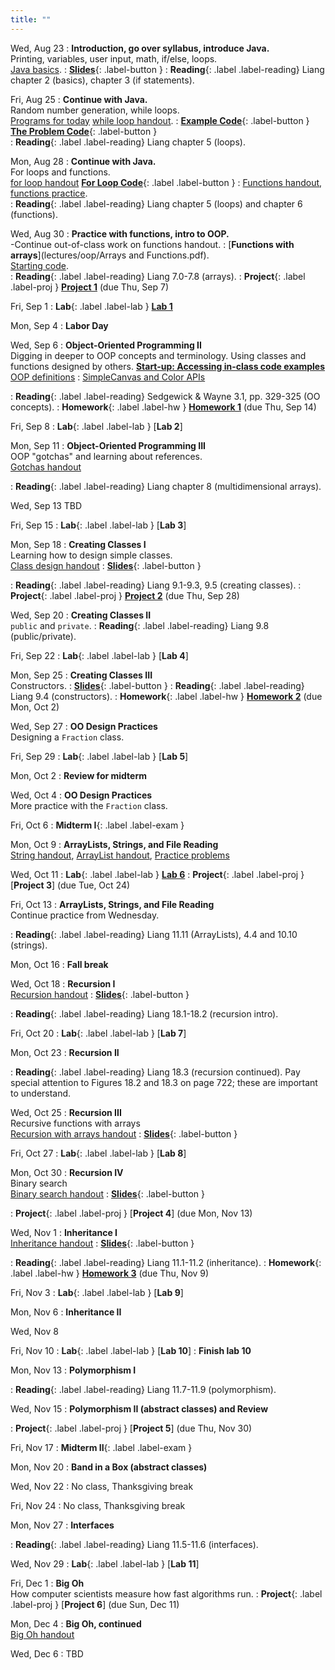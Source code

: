```yaml
---
title: ""
---
```


<!---   --->

Wed, Aug 23
: **Introduction, go over syllabus, introduce Java.**  
  Printing, variables, user input, math, if/else, loops.  
  [Java basics](lectures/intro/java-basics.pdf).
: [**Slides**](lectures/intro/CS142Intro1Slides.pdf){: .label-button } 
: **Reading**{: .label .label-reading} Liang chapter 2 (basics), chapter 3 (if statements).

Fri, Aug 25
: **Continue with Java.**  
  Random number generation, while loops.  
  [Programs for today](lectures/intro/scheduleLab1.pdf)
  [while loop handout](lectures/intro/while-loops-handout.pdf).
: [**Example Code**](lectures/intro/introductionToJava.java){: .label-button } 
  [**The Problem Code**](lectures/intro/problemCode.java){: .label-button }   
: **Reading**{: .label .label-reading} Liang chapter 5 (loops).

Mon, Aug 28
: **Continue with Java.**  
  For loops and functions.  
  [for loop handout](lectures/intro/for-loops-handout.pdf)
 [**For Loop Code**](lectures/intro/forLoop.java){: .label .label-button }
:  [Functions handout](lectures/intro/functions-handout.pdf),
  [functions practice](lectures/intro/functions-practice.pdf).  
: **Reading**{: .label .label-reading} Liang chapter 5 (loops) and chapter 6 (functions).

Wed, Aug 30
: **Practice with functions, intro to OOP.**  
  -Continue out-of-class work on functions handout.
:  [**Functions with arrays**](lectures/oop/Arrays and Functions.pdf).  
  [Starting code](lectures/oop/classPracticeBlank.java).  
: **Reading**{: .label .label-reading} Liang 7.0-7.8 (arrays).
 : **Project**{: .label .label-proj } [**Project 1**](projects/proj1) (due Thu, Sep 7)

<!--- : [**10am code**](https://github.com/pkirlin/cs142-f22-inclass/tree/10am/src/functions/FunctionPractice.java){: .label-button } 
	[**11am code**](https://github.com/pkirlin/cs142-f22-inclass/tree/11am/src/functions/FunctionPractice.java){: .label-button }--->

Fri, Sep 1
: **Lab**{: .label .label-lab }  [**Lab 1**](labs/lab1/)

Mon, Sep 4
: **Labor Day**

Wed, Sep 6
: **Object-Oriented Programming II**  
  Digging in deeper to OOP concepts and terminology.  Using classes and functions designed by others.
  [**Start-up: Accessing in-class code examples**](lectures/oop/VCSSetup.pdf)
  [OOP definitions](lectures/oop/oop-defs.pdf)
:  [SimpleCanvas and Color APIs](lectures/oop/simplecanvas-and-color.pdf)
<!---: [**10am code**](https://github.com/pkirlin/cs142-f22-inclass/tree/10am/src/oop1){: .label-button } 
  [**11am code**](https://github.com/pkirlin/cs142-f22-inclass/tree/11am/src/oop1){: .label-button }--->
: **Reading**{: .label .label-reading} Sedgewick & Wayne 3.1, pp. 329-325 (OO concepts).
: **Homework**{: .label .label-hw } [**Homework 1**](homework/hw1) (due Thu, Sep 14)

Fri, Sep 8
: **Lab**{: .label .label-lab } [**Lab 2**]<!---(labs/lab2/)--->

Mon, Sep 11
: **Object-Oriented Programming III**  
  OOP "gotchas" and learning about references.  
  [Gotchas handout](lectures/oop/oop-gotchas-handout.pdf)
<!---: [**10am code**](https://github.com/pkirlin/cs142-f22-inclass/tree/10am/src/oop1){: .label-button } 
  [**11am code**](https://github.com/pkirlin/cs142-f22-inclass/tree/11am/src/oop1){: .label-button }--->
: **Reading**{: .label .label-reading} Liang chapter 8 (multidimensional arrays).
  
Wed, Sep 13 <!---Cancel?? Or Zoom class?--->
TBD
  
Fri, Sep 15
: **Lab**{: .label .label-lab } [**Lab 3**]<!---(labs/lab3/)--->

Mon, Sep 18
: **Creating Classes I**  
  Learning how to design simple classes.  
  [Class design handout](lectures/oop/oop-creating-classes-handout.pdf)
: [**Slides**](lectures/oop/oop-creating-classes-slides1.pdf){: .label-button } 
<!---  [**10am code**](https://github.com/pkirlin/cs142-f22-inclass/tree/10am/src/oop2){: .label-button } 
  [**11am code**](https://github.com/pkirlin/cs142-f22-inclass/tree/11am/src/oop2){: .label-button }--->
: **Reading**{: .label .label-reading} Liang 9.1-9.3, 9.5 (creating classes).
: **Project**{: .label .label-proj } [**Project 2**](projects/proj2) (due Thu, Sep 28)

Wed, Sep 20
: **Creating Classes II**  
  `public` and `private`.
: **Reading**{: .label .label-reading} Liang 9.8 (public/private).

Fri, Sep 22
: **Lab**{: .label .label-lab } [**Lab 4**]<!---(labs/lab4/)--->

Mon, Sep 25
: **Creating Classes III**  
  Constructors.
: [**Slides**](lectures/oop/creating-classes-day2-slides.pdf){: .label-button } 
: **Reading**{: .label .label-reading} Liang 9.4 (constructors).
: **Homework**{: .label .label-hw } [**Homework 2**](homework/hw2) (due Mon, Oct 2)

Wed, Sep 27
: **OO Design Practices**  
  Designing a `Fraction` class.
<!---:   [**10am code**](https://github.com/pkirlin/cs142-f22-inclass/tree/10am/src/fraction){: .label-button } 
	[**11am code**](https://github.com/pkirlin/cs142-f22-inclass/tree/11am/src/fraction){: .label-button }--->

Fri, Sep 29
: **Lab**{: .label .label-lab } [**Lab 5**]<!---(labs/lab5/)--->

Mon, Oct 2
: **Review for midterm**
<!---:   [**10am code**](https://github.com/pkirlin/cs142-f22-inclass/tree/10am/src/midterm1prep){: .label-button } 
	[**11am code**](https://github.com/pkirlin/cs142-f22-inclass/tree/11am/src/midterm1prep){: .label-button }--->

Wed, Oct 4
: **OO Design Practices**  
  More practice with the `Fraction` class.
<!---:   [**10am code**](https://github.com/pkirlin/cs142-f22-inclass/tree/10am/src/fraction){: .label-button } 
	[**11am code**](https://github.com/pkirlin/cs142-f22-inclass/tree/11am/src/fraction){: .label-button }--->

Fri, Oct 6
: **Midterm I**{: .label .label-exam }

Mon, Oct 9
: **ArrayLists, Strings, and File Reading**  
  [String handout](lectures/arraylists-str/strings-handout.pdf),
  [ArrayList handout](lectures/arraylists-str/arraylists-handout.pdf),
  [Practice problems](lectures/arraylists-str/practice.pdf)
<!---:   [**10am code**](https://github.com/pkirlin/cs142-f22-inclass/tree/10am/src/prebreak/Exercises.java){: .label-button } 
	[**11am code**](https://github.com/pkirlin/cs142-f22-inclass/tree/11am/src/prebreak/Exercises.java){: .label-button }--->

Wed, Oct 11
: **Lab**{: .label .label-lab } [**Lab 6**](labs/lab6/)
: **Project**{: .label .label-proj } [**Project 3**]<!---(projects/proj3)---> (due Tue, Oct 24)

Fri, Oct 13
: **ArrayLists, Strings, and File Reading**  
  Continue practice from Wednesday.
<!---:   [**10am code**](https://github.com/pkirlin/cs142-f22-inclass/tree/10am/src/prebreak/Exercises.java){: .label-button } 
	[**11am code**](https://github.com/pkirlin/cs142-f22-inclass/tree/11am/src/prebreak/Exercises.java){: .label-button }--->
: **Reading**{: .label .label-reading} Liang 11.11 (ArrayLists), 4.4 and 10.10 (strings).

Mon, Oct 16
: **Fall break**

Wed, Oct 18
: **Recursion I**  
  [Recursion handout](lectures/recursion/recursion-handout.pdf)
: [**Slides**](lectures/recursion/recursion-1-slides.pdf){: .label-button } 
<!---	[**10am code**](https://github.com/pkirlin/cs142-f22-inclass/tree/10am/src/recursion/Recursion1.java){: .label-button } 
	[**11am code**](https://github.com/pkirlin/cs142-f22-inclass/tree/11am/src/recursion/Recursion1.java){: .label-button }--->
: **Reading**{: .label .label-reading} Liang 18.1-18.2 (recursion intro).

Fri, Oct 20
: **Lab**{: .label .label-lab } [**Lab 7**]<!---(labs/lab7/)--->

Mon, Oct 23
: **Recursion II**
<!---:   [**10pm code**](https://github.com/pkirlin/cs142-f22-inclass/tree/10am/src/recursion/Recursion2.java){: .label-button } 
	[**11am code**](https://github.com/pkirlin/cs142-f22-inclass/tree/11am/src/recursion/Recursion2.java){: .label-button }--->
: **Reading**{: .label .label-reading} Liang 18.3 (recursion continued).  Pay special attention to Figures 18.2 and 18.3 on
  page 722; these are important to understand.

Wed, Oct 25
: **Recursion III**  
  Recursive functions with arrays  
    [Recursion with arrays handout](lectures/recursion/recursion-with-arrays.pdf)
: [**Slides**](lectures/recursion/day3-recursion-with-arrays-slides.pdf){: .label-button } 
<!---	[**10am code**](https://github.com/pkirlin/cs142-f22-inclass/blob/10am/src/recursion/Recursion3.java){: .label-button } 
	[**11am code**](https://github.com/pkirlin/cs142-f22-inclass/blob/11am/src/recursion/Recursion3.java){: .label-button }--->

Fri, Oct 27
: **Lab**{: .label .label-lab } [**Lab 8**]<!---(labs/lab8/)--->


Mon, Oct 30
: **Recursion IV**  
  Binary search  
	[Binary search handout](lectures/recursion/binsearch-handout.pdf)
: [**Slides**](lectures/recursion/day4-binsearch-slides.pdf){: .label-button } 
<!---	[**10am code**](https://github.com/pkirlin/cs142-f22-inclass/blob/10am/src/recursion/BinarySearch.java){: .label-button } 
	[**11am code**](https://github.com/pkirlin/cs142-f22-inclass/blob/11am/src/recursion/BinarySearch.java){: .label-button }--->
: **Project**{: .label .label-proj } [**Project 4**]<!---(projects/proj4)---> (due Mon, Nov 13)

Wed, Nov 1
: **Inheritance I**  
  [Inheritance handout](lectures/inheritance/Inheritance-handout.pdf) 
: [**Slides**](lectures/inheritance/day1-inherit-slides.pdf){: .label-button } 
<!---	[**10am code**](https://github.com/pkirlin/cs142-f22-inclass/tree/10am/src/inherit1){: .label-button } 
	[**11am code**](https://github.com/pkirlin/cs142-f22-inclass/tree/11am/src/inherit1){: .label-button }--->
: **Reading**{: .label .label-reading} Liang 11.1-11.2 (inheritance). 
: **Homework**{: .label .label-hw } [**Homework 3**](homework/hw3) (due Thu, Nov 9)

Fri, Nov 3
: **Lab**{: .label .label-lab } [**Lab 9**]<!---(labs/lab9/)--->

Mon, Nov 6
: **Inheritance II**

Wed, Nov 8


Fri, Nov 10
: **Lab**{: .label .label-lab } [**Lab 10**]<!---(labs/lab10/)--->
: **Finish lab 10**

Mon, Nov 13
: **Polymorphism I**  
<!---	[**10am code**](https://github.com/pkirlin/cs142-f22-inclass/tree/10am/src/poly1){: .label-button } 
	[**11am code**](https://github.com/pkirlin/cs142-f22-inclass/tree/11am/src/poly1){: .label-button }--->
: **Reading**{: .label .label-reading} Liang 11.7-11.9 (polymorphism). 

Wed, Nov 15
: **Polymorphism II (abstract classes) and Review**  
<!---	[**10am code**](https://github.com/pkirlin/cs142-f22-inclass/tree/10am/src/poly2){: .label-button } 
	[**11am code**](https://github.com/pkirlin/cs142-f22-inclass/tree/11am/src/poly2){: .label-button }  --->
: **Project**{: .label .label-proj } [**Project 5**]<!---(projects/proj5)---> (due Thu, Nov 30)

Fri, Nov 17
: **Midterm II**{: .label .label-exam }

Mon, Nov 20
: **Band in a Box (abstract classes)**  
<!---	[**10am code**](https://github.com/pkirlin/cs142-f22-inclass/tree/10am/src/bandinabox){: .label-button } 
	[**11am code**](https://github.com/pkirlin/cs142-f22-inclass/tree/11am/src/bandinabox){: .label-button } --->

Wed, Nov 22
: No class, Thanksgiving break

Fri, Nov 24
: No class, Thanksgiving break

Mon, Nov 27
: **Interfaces**  
<!---	[**10am code**](https://github.com/pkirlin/cs142-f22-inclass/tree/10am/src/interfaces1){: .label-button } 
	[**11am code**](https://github.com/pkirlin/cs142-f22-inclass/tree/11am/src/interfaces1){: .label-button }--->
: **Reading**{: .label .label-reading} Liang 11.5-11.6 (interfaces). 

Wed, Nov 29
: **Lab**{: .label .label-lab } [**Lab 11**]<!---(labs/lab11/)--->

Fri, Dec 1
: **Big Oh**  
  How computer scientists measure how fast algorithms run. 
: **Project**{: .label .label-proj } [**Project 6**]<!---(projects/proj6)---> (due Sun, Dec 11)

Mon, Dec 4
: **Big Oh, continued**  
  [Big Oh handout](lectures/big-oh/bigoh-handout.pdf) 

Wed, Dec 6
: TBD